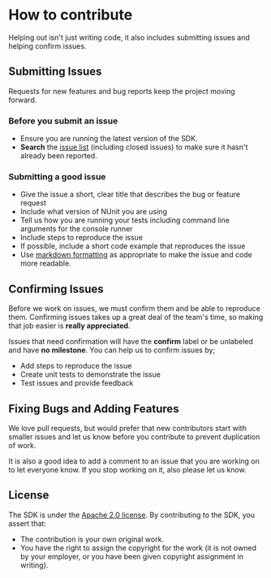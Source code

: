 # How to contribute

Helping out isn't just writing code, it also includes submitting issues and helping confirm issues. 

## Submitting Issues

Requests for new features and bug reports keep the project moving forward.

### Before you submit an issue

- Ensure you are running the latest version of the SDK.
- **Search** the [issue list](https://github.com/CenturyLinkCloud/clc-net-sdk/issues) (including closed issues) to make sure it hasn't already been reported.

### Submitting a good issue

- Give the issue a short, clear title that describes the bug or feature request
- Include what version of NUnit you are using
- Tell us how you are running your tests including command line arguments for the console runner
- Include steps to reproduce the issue
- If possible, include a short code example that reproduces the issue
- Use [markdown formatting](https://guides.github.com/features/mastering-markdown/) as appropriate to make the issue and code more readable.

## Confirming Issues

Before we work on issues, we must confirm them and be able to reproduce them. Confirming issues takes up a great deal of the team's time, so making that job easier is **really appreciated**.

Issues that need confirmation will have the **confirm** label or be unlabeled and have **no milestone**. You can help us to confirm issues by;

- Add steps to reproduce the issue
- Create unit tests to demonstrate the issue
- Test issues and provide feedback

## Fixing Bugs and Adding Features 

We love pull requests, but would prefer that new contributors start with smaller issues and let us know before you contribute to prevent duplication of work.

It is also a good idea to add a comment to an issue that you are working on to let everyone know. If you stop working on it, also please let us know.

## License

The SDK is under the [Apache 2.0 license](https://github.com/CenturyLinkCloud/clc-net-sdk/blob/master/LICENSE). By contributing to the SDK, you assert that:

* The contribution is your own original work.
* You have the right to assign the copyright for the work (it is not owned by your employer, or
  you have been given copyright assignment in writing).
